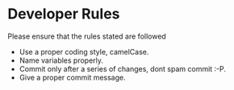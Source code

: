 # Developer Rules #

Please ensure that the rules stated are followed

* Use a proper coding style, camelCase.
* Name variables properly.
* Commit only after a series of changes, dont spam commit :-P.
* Give a proper commit message.